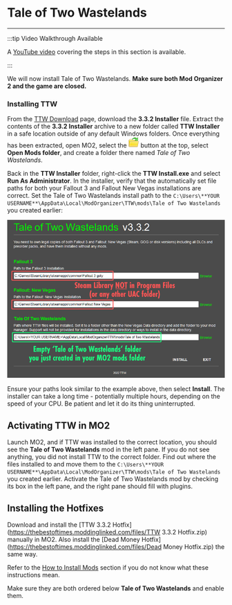 ﻿# Tale of Two Wastelands
---


:::tip Video Walkthrough Available

A [YouTube video](https://youtu.be/Fb9e4-NDOTM?t=1025) covering the steps in this section is available.

:::

We will now install Tale of Two Wastelands. **Make sure both Mod Organizer 2 and the game are closed.**

### Installing TTW

From the [TTW Download](https://taleoftwowastelands.com/dl) page, download the **3.3.2 Installer** file.
Extract the contents of the **3.3.2 Installer** archive to a new folder called **TTW Installer** in a safe
location outside of any default Windows folders. Once everything has been extracted, open MO2, select the
![MO2](../static/img/mo2%20folders.webp) button at the top, select **Open Mods folder**, and create a folder there
named _Tale of Two Wastelands_.

Back in the **TTW Installer** folder, right-click the **TTW Install.exe** and select **Run As Administrator**.
In the installer, verify that the automatically set file paths for both your Fallout 3 and Fallout New Vegas
installations are correct. Set the Tale of Two Wastelands install path to the
`C:\Users\**YOUR USERNAME**\AppData\Local\ModOrganizer\TTW\mods\Tale of Two Wastelands` you created earlier:

![TTW Installer](../static/img/install.webp)

Ensure your paths look similar to the example above, then select **Install**. The installer can take a long time -
potentially multiple hours, depending on the speed of your CPU. Be patient and let it do its thing uninterrupted.

## Activating TTW in MO2

Launch MO2, and if TTW was installed to the correct location, you should see the **Tale of Two Wastelands** mod
in the left pane. If you do not see anything, you did not install TTW to the correct folder. Find out where the
files installed to and move them to the `C:\Users\**YOUR USERNAME**\AppData\Local\ModOrganizer\TTW\mods\Tale of Two Wastelands`
you created earlier. Activate the Tale of Two Wastelands mod by checking its box in the left pane, and the right
pane should fill with plugins.

## Installing the Hotfixes

Download and install the [TTW 3.3.2 Hotfix](https://thebestoftimes.moddinglinked.com/files/TTW 3.3.2 Hotfix.zip) manually in MO2. Also install the [Dead Money Hotfix](https://thebestoftimes.moddinglinked.com/files/Dead Money Hotfix.zip) the same way.

Refer to the [How to Install Mods](./mo2#how-to-install-mods) section if you do not know what these
instructions mean.

Make sure they are both ordered below <strong>Tale of Two Wastelands</strong> and enable them.
